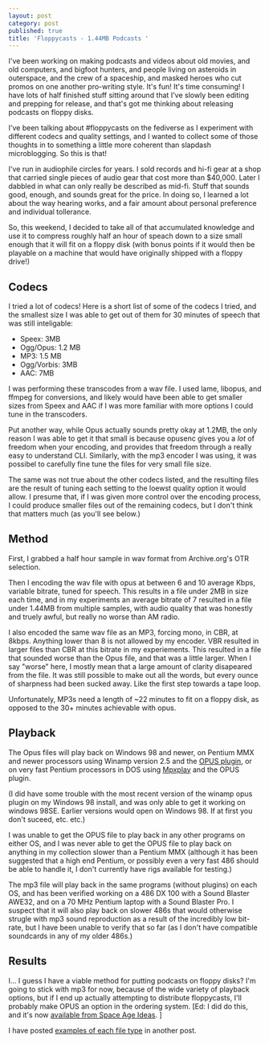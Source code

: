 ```yaml
---
layout: post
category: post
published: true
title: 'Floppycasts - 1.44MB Podcasts '
---
```

I've been working on making podcasts and videos about old movies, and old computers, and bigfoot hunters, and people living on asteroids in outerspace, and the crew of a spaceship, and masked heroes who cut promos on one another pro-writing style. It's fun! It's time consuming! I have lots of half finished stuff sitting around that I've slowly been editing and prepping for release, and that's got me thinking about releasing podcasts on floppy disks. 

I've been talking about #floppycasts on the fediverse as I experiment with different codecs and quality settings, and I wanted to collect some of those thoughts in to something a little more coherent than slapdash microblogging. So this is that! 

I've run in audiophile circles for years. I sold records and hi-fi gear at a shop that carried single pieces of audio gear that cost more than $40,000. Later I dabbled in what can only really be described as mid-fi. Stuff that sounds good, enough, and sounds great for the price. In doing so, I learned a lot about the way hearing works, and a fair amount about personal preference and individual tollerance. 

So, this weekend, I decided to take all of that accumulated knowledge and use it to compress roughly half an hour of speach down to a size small enough that it will fit on a floppy disk (with bonus points if it would then be playable on a machine that would have originally shipped with a floppy drive!) 

## Codecs 

I tried a lot of codecs! Here is a short list of some of the codecs I tried, and the smallest size I was able to get out of them for 30 minutes of speech that was still inteligable: 

- Speex: 3MB 
- Ogg/Opus: 1.2 MB 
- MP3: 1.5 MB 
- Ogg/Vorbis: 3MB 
- AAC: 7MB 

I was performing these transcodes from a wav file. I used lame, libopus, and ffmpeg for conversions, and likely would have been able to get smaller sizes from Speex and AAC if I was more familiar with more options I could tune in the transcoders. 

Put another way, while Opus actually sounds pretty okay at 1.2MB, the only reason I was able to get it that small is because opusenc gives you a *lot* of freedom when your encoding, and provides that freedom through a really easy to understand CLI. Similarly, with the mp3 encoder I was using, it was possibel to carefully fine tune the files for very small file size. 

The same was not true about the other codecs listed, and the resulting files are the result of tuning each setting to the loewst quality option it would allow. I presume that, if I was given more control over the encoding process, I could produce smaller files out of the remaining codecs, but I don't think that matters much (as you'll see below.) 

## Method

First, I grabbed a half hour sample in wav format from Archive.org's OTR selection. 

Then I encoding the wav file with opus at between 6 and 10 average Kbps, variable bitrate, tuned for speech. This results in a file under 2MB in size each time, and in my experiments an average bitrate of 7 resulted in a file under 1.44MB from multiple samples, with audio quality that was honestly and truely awful, but really no worse than AM radio. 

I also encoded the same wav file as an MP3, forcing mono, in CBR, at 8kbps. Anything lower than 8 is not allowed by my encoder. VBR resulted in larger files than CBR at this bitrate in my experiements. This resulted in a file that sounded worse than the Opus file, and that was a little larger. When I say "worse" here, I mostly mean that a large amount of clarity disapeared from the file. It was still possible to make out all the words, but every ounce of sharpness had been sucked away. Like the first step towards a tape loop. 

Unfortunately, MP3s need a length of ~22 minutes to fit on a floppy disk, as opposed to the 30+ minutes achievable with opus. 

## Playback 

The Opus files will play back on Windows 98 and newer, on Pentium MMX and newer processors using Winamp version 2.5 and the [OPUS plugin](http://forums.shoutcast.com/showthread.php?t=452974), or on very fast Pentium processors in DOS using [Mpxplay](http://mpxplay.sourceforge.net/) and the OPUS plugin. 

(I did have some trouble with the most recent version of the winamp opus plugin on my Windows 98 install, and was only able to get it working on windows 98SE. Earlier versions would open on Windows 98. If at first you don't suceed, etc. etc.) 

I was unable to get the OPUS file to play back in any other programs on either OS, and I was never able to get the OPUS file to play back on anything in my collection slower than a Pentium MMX (although it has been suggested that a high end Pentium, or possibly even a very fast 486 should be able to handle it, I don't currently have rigs available for testing.) 

The mp3 file will play back in the same programs (without plugins) on each OS, and has been verified working on a 486 DX 100 with a Sound Blaster AWE32, and on a 70 MHz Pentium laptop with a Sound Blaster Pro. I suspect that it will also play back on slower 486s that would otherwise strugle with mp3 sound reproduction as a result of the incredibly low bit-rate, but I have been unable to verify that so far (as I don't have compatible soundcards in any of my older 486s.) 


## Results 

I... I guess I have a viable method for putting podcasts on floppy disks? I'm going to stick with mp3 for now, because of the wide variety of playback options, but if I end up actually attempting to distribute floppycasts, I'll probably make OPUS an option in the ordering system. \[Ed: I did do this, and it's now [available from Space Age Ideas](https://spaceageideas.com/product/floppy-shop-expedition-sasquatch-episode-1-bundle/). \]

I have posted [examples of each file type](http://ajroach42.com/floppycast-examples/) in another post.
